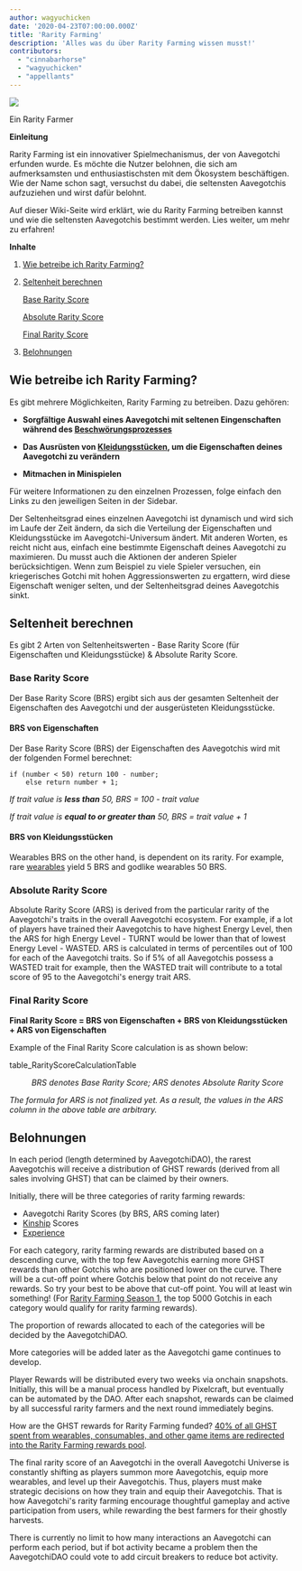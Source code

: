 ```yaml
---
author: wagyuchicken
date: '2020-04-23T07:00:00.000Z'
title: 'Rarity Farming'
description: 'Alles was du über Rarity Farming wissen musst!'
contributors:
  - "cinnabarhorse"
  - "wagyuchicken"
  - "appellants"
---
```


<div class="headerImageContainer">
<img class="headerImage" src="/rarity-farming/rarity-farming.png">
<p class="headerImageText">Ein Rarity Farmer</p>
</div>

**Einleitung**

Rarity Farming ist ein innovativer Spielmechanismus, der von Aavegotchi erfunden wurde. Es möchte die Nutzer belohnen, die sich am aufmerksamsten und enthusiastischsten mit dem Ökosystem beschäftigen. Wie der Name schon sagt, versuchst du dabei, die seltensten Aavegotchis aufzuziehen und wirst dafür belohnt.

Auf dieser Wiki-Seite wird erklärt, wie du Rarity Farming betreiben kannst und wie die seltensten Aavegotchis bestimmt werden. Lies weiter, um mehr zu erfahren!

<div class="contentsBox">

**Inhalte**

<ol>
<li><a href=#how-do-i-rarity-farm->Wie betreibe ich Rarity Farming?</a></p>
<li><a href=#calculating-rarity>Seltenheit berechnen</a></li>
<p><a href=#base-rarity-score>Base Rarity Score</a></p>
<p><a href=#absolute-rarity-score>Absolute Rarity Score</a></p>
<p> <a href=#final-rarity-score>Final Rarity Score</a></p>
<li><a href=#rewards>Belohnungen</a></li>
</ol>

</div>

## **Wie betreibe ich Rarity Farming?**
Es gibt mehrere Möglichkeiten, Rarity Farming zu betreiben. Dazu gehören:

* **Sorgfältige Auswahl eines Aavegotchi mit seltenen Eingenschaften während des [Beschwörungsprozesses](/portals)**

* **Das Ausrüsten von [Kleidungsstücken](/posts/wearables), um die Eigenschaften deines Aavegotchi zu verändern**

* **Mitmachen in Minispielen**

Für weitere Informationen zu den einzelnen Prozessen, folge einfach den Links zu den jeweiligen Seiten in der Sidebar.

Der Seltenheitsgrad eines einzelnen Aavegotchi ist dynamisch und wird sich im Laufe der Zeit ändern, da sich die Verteilung der Eigenschaften und Kleidungsstücke im Aavegotchi-Universum ändert. Mit anderen Worten, es reicht nicht aus, einfach eine bestimmte Eigenschaft deines Aavegotchi zu maximieren. Du musst auch die Aktionen der anderen Spieler berücksichtigen. Wenn zum Beispiel zu viele Spieler versuchen, ein kriegerisches Gotchi mit hohen Aggressionswerten zu ergattern, wird diese Eigenschaft weniger selten, und der Seltenheitsgrad deines Aavegotchis sinkt.

## **Seltenheit berechnen**

Es gibt 2 Arten von Seltenheitswerten - Base Rarity Score (für Eigenschaften und Kleidungsstücke) & Absolute Rarity Score.

### Base Rarity Score

Der Base Rarity Score (BRS) ergibt sich aus der gesamten Seltenheit der Eigenschaften des Aavegotchi und der ausgerüsteten Kleidungsstücke.

#### BRS von Eigenschaften

Der Base Rarity Score (BRS) der Eigenschaften des Aavegotchis wird mit der folgenden Formel berechnet:

```
if (number < 50) return 100 - number;
    else return number + 1;
```

*If trait value is **less than** 50, BRS = 100 - trait value*

*If trait value is **equal to or greater than** 50, BRS = trait value + 1*

#### BRS von Kleidungsstücken

Wearables BRS on the other hand, is dependent on its rarity. For example, rare [wearables](https://wiki.aavegotchi.com/en/wearables) yield 5 BRS and godlike wearables 50 BRS.

### Absolute Rarity Score

Absolute Rarity Score (ARS) is derived from the particular rarity of the Aavegotchi's traits in the overall Aavegotchi ecosystem. For example, if a lot of players have trained their Aavegotchis to have highest Energy Level, then the ARS for high Energy Level - TURNT would be lower than that of lowest Energy Level - WASTED. ARS is calculated in terms of percentiles out of 100 for each of the Aavegotchi traits. So if 5% of all Aavegotchis possess a WASTED trait for example, then the WASTED trait will contribute to a total score of 95 to the Aavegotchi's energy trait ARS.

### Final Rarity Score

<b>Final Rarity Score = BRS von Eigenschaften + BRS von Kleidungsstücken + ARS von Eigenschaften</b>

Example of the Final Rarity Score calculation is as shown below:

table_RarityScoreCalculationTable
<p style="margin-left: 2.8em"><i>BRS denotes Base Rarity Score; ARS denotes Absolute Rarity Score</i></p>

*The formula for ARS is not finalized yet. As a result, the values in the ARS column in the above table are arbitrary.*

## Belohnungen

In each period (length determined by AavegotchiDAO), the rarest Aavegotchis will receive a distribution of GHST rewards (derived from all sales involving GHST) that can be claimed by their owners.

Initially, there will be three categories of rarity farming rewards:
* Aavegotchi Rarity Scores (by BRS, ARS coming later)
* [Kinship](/traits#kinship) Scores
* [Experience](/traits#experience)

For each category, rarity farming rewards are distributed based on a descending curve, with the top few Aavegotchis earning more GHST rewards than other Gotchis who are positioned lower on the curve. There will be a cut-off point where Gotchis below that point do not receive any rewards. So try your best to be above that cut-off point. You will at least win something! (For [Rarity Farming Season 1](https://aavegotchi.medium.com/aavegotchi-rarity-farming-season-1-rewards-finalized-2db81e9f66e8), the top 5000 Gotchis in each category would qualify for rarity farming rewards).

The proportion of rewards allocated to each of the categories will be decided by the AavegotchiDAO.

More categories will be added later as the Aavegotchi game continues to develop.

Player Rewards will be distributed every two weeks via onchain snapshots. Initially, this will be a manual process handled by Pixelcraft, but eventually can be automated by the DAO. After each snapshot, rewards can be claimed by all successful rarity farmers and the next round immediately begins.

How are the GHST rewards for Rarity Farming funded? [40% of all GHST spent from wearables, consumables, and other game items are redirected into the Rarity Farming rewards pool](https://aavegotchi.medium.com/rarity-farming-has-arrived-heres-how-to-play-1f1d3342dbc8).

The final rarity score of an Aavegotchi in the overall Aavegotchi Universe is constantly shifting as players summon more Aavegotchis, equip more wearables, and level up their Aavegotchis. Thus, players must make strategic decisions on how they train and equip their Aavegotchis. That is how Aavegotchi's rarity farming encourage thoughtful gameplay and active participation from users, while rewarding the best farmers for their ghostly harvests.

There is currently no limit to how many interactions an Aavegotchi can perform each period, but if bot activity became a problem then the AavegotchiDAO could vote to add circuit breakers to reduce bot activity.